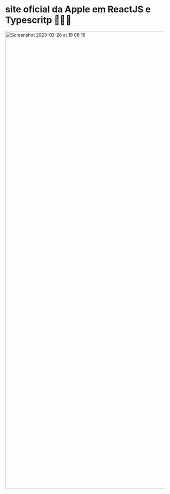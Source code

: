 # site oficial da Apple em ReactJS e Typescritp 👨🏻‍💻
<img width="1440" alt="Screenshot 2023-02-28 at 19 08 15" src="https://user-images.githubusercontent.com/99376449/221992573-5dbd0ac2-7353-4dea-8047-78394c66cae2.png">
